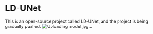 # LD-UNet
This is an open-source project called LD-UNet, and the project is being gradually pushed.
![Uploading model.jpg…]()
